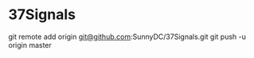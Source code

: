 37Signals
=========
git remote add origin git@github.com:SunnyDC/37Signals.git
git push -u origin master
